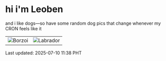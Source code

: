 # hi i'm Leoben

and i like dogs—so have some random dog pics that change whenever my CRON feels like it

|  |  |
|--------|----------|
| ![Borzoi](https://random-dog-vercel.vercel.app/api/random-borzoi?v=1752118684) | ![Labrador](https://random-dog-vercel.vercel.app/api/random-labrador?v=1752118684) |

Last updated: 2025-07-10 11:38 PHT
